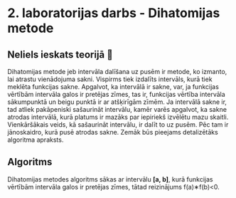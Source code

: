 # 2. laboratorijas darbs - Dihatomijas metode
## Neliels ieskats teorijā :mag_right: 
Dihatomijas metode jeb intervāla dalīšana uz pusēm ir metode, ko izmanto, lai atrastu vienādojuma sakni. Vispirms tiek izdalīts intervāls, kurā tiek meklēta funkcijas sakne. Apgalvot, ka intervālā ir sakne, var, ja funkcijas vērtībām intervāla galos ir pretējas zīmes, tas ir, funkcijas vērtība intervāla sākumpunktā un beigu punktā ir ar atšķirīgām zīmēm. Ja intervālā sakne ir, tad atliek pakāpeniski sašaurināt intervālu, kamēr varēs apgalvot, ka sakne atrodas intervālā, kurā platums ir mazāks par iepiriekš izvēlētu mazu skaitli. Vienkāršākais veids, kā sašaurināt intervālu, ir dalīt to uz pusēm. Pēc tam ir jānoskaidro, kurā pusē atrodas sakne. Zemāk būs pieejams detalizētāks algoritma apraksts.  

## Algoritms
Dihatomijas metodes algoritms sākas ar intervālu **[a, b]**, kurā funkcijas vērtībām intervāla galos ir pretējas zīmes, tātad reizinājums f(a)∗f(b)<0. 
